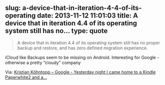 slug: a-device-that-in-iteration-4-4-of-its-operating
date: 2013-11-12 11:01:03
title: A device that in iteration 4.4 of its operating system still has no...
type: quote
---

> A device that in iteration 4.4 of its operating system still has no proper backup and restore, and has zero defined migration experience.

iCloud like Backups seem to be missing on Android. Interesting for Google - otherwise a pretty “cloudy” company

 Via: [Kristian Köhntopp – Google - Yesterday night I came home to a Kindle Paperwhite2 and a…](https://plus.google.com/%20KristianK%C3%B6hntopp/posts/XKn1TaHv6cy)
